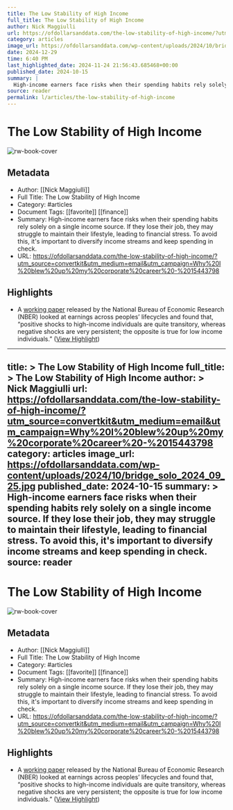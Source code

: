 ```yaml
---
title: The Low Stability of High Income
full_title: The Low Stability of High Income
author: Nick Maggiulli
url: https://ofdollarsanddata.com/the-low-stability-of-high-income/?utm_source=convertkit&utm_medium=email&utm_campaign=Why%20I%20blew%20up%20my%20corporate%20career%20-%2015443798
category: articles
image_url: https://ofdollarsanddata.com/wp-content/uploads/2024/10/bridge_solo_2024_09_25.jpg
date: 2024-12-29
time: 6:40 PM
last_highlighted_date: 2024-11-24 21:56:43.685468+00:00
published_date: 2024-10-15
summary: |
  High-income earners face risks when their spending habits rely solely on a single income source. If they lose their job, they may struggle to maintain their lifestyle, leading to financial stress. To avoid this, it's important to diversify income streams and keep spending in check.
source: reader
permalink: l/articles/the-low-stability-of-high-income
---
```

# The Low Stability of High Income

![rw-book-cover](https://ofdollarsanddata.com/wp-content/uploads/2024/10/bridge_solo_2024_09_25.jpg)

## Metadata
- Author: [[Nick Maggiulli]]
- Full Title: The Low Stability of High Income
- Category: #articles
- Document Tags: [[favorite]] [[finance]] 
- Summary: High-income earners face risks when their spending habits rely solely on a single income source. If they lose their job, they may struggle to maintain their lifestyle, leading to financial stress. To avoid this, it's important to diversify income streams and keep spending in check.
- URL: https://ofdollarsanddata.com/the-low-stability-of-high-income/?utm_source=convertkit&utm_medium=email&utm_campaign=Why%20I%20blew%20up%20my%20corporate%20career%20-%2015443798

## Highlights
- A [working paper](https://www.nber.org/system/files/working_papers/w20913/w20913.pdf) released by the National Bureau of Economic Research (NBER) looked at earnings across peoples’ lifecycles and found that, “positive shocks to high-income individuals are quite transitory, whereas negative shocks are very persistent; the opposite is true for low income individuals.” ([View Highlight](https://read.readwise.io/read/01jdg2tmm3dexchy9qzzsx7hw3))


---
title: >
  The Low Stability of High Income
full_title: >
  The Low Stability of High Income
author: >
  Nick Maggiulli
url: https://ofdollarsanddata.com/the-low-stability-of-high-income/?utm_source=convertkit&utm_medium=email&utm_campaign=Why%20I%20blew%20up%20my%20corporate%20career%20-%2015443798
category: articles
image_url: https://ofdollarsanddata.com/wp-content/uploads/2024/10/bridge_solo_2024_09_25.jpg
published_date: 2024-10-15
summary: >
  High-income earners face risks when their spending habits rely solely on a single income source. If they lose their job, they may struggle to maintain their lifestyle, leading to financial stress. To avoid this, it's important to diversify income streams and keep spending in check.
source: reader
---
# The Low Stability of High Income

![rw-book-cover](https://ofdollarsanddata.com/wp-content/uploads/2024/10/bridge_solo_2024_09_25.jpg)

## Metadata
- Author: [[Nick Maggiulli]]
- Full Title: The Low Stability of High Income
- Category: #articles
- Document Tags: [[favorite]] [[finance]] 
- Summary: High-income earners face risks when their spending habits rely solely on a single income source. If they lose their job, they may struggle to maintain their lifestyle, leading to financial stress. To avoid this, it's important to diversify income streams and keep spending in check.
- URL: https://ofdollarsanddata.com/the-low-stability-of-high-income/?utm_source=convertkit&utm_medium=email&utm_campaign=Why%20I%20blew%20up%20my%20corporate%20career%20-%2015443798

## Highlights
- A [working paper](https://www.nber.org/system/files/working_papers/w20913/w20913.pdf) released by the National Bureau of Economic Research (NBER) looked at earnings across peoples’ lifecycles and found that, “positive shocks to high-income individuals are quite transitory, whereas negative shocks are very persistent; the opposite is true for low income individuals.” ([View Highlight](https://read.readwise.io/read/01jdg2tmm3dexchy9qzzsx7hw3))


